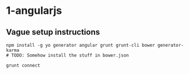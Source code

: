 # 1-angularjs

## Vague setup instructions

```
npm install -g yo generator angular grunt grunt-cli bower generator-karma
# TODO: Somehow install the stuff in bower.json

grunt connect
```
